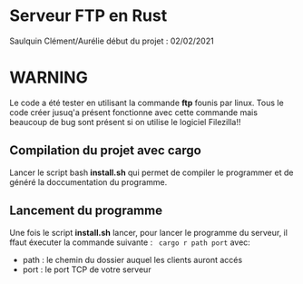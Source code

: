 # Serveur FTP en Rust

Saulquin Clément/Aurélie
début du projet : 02/02/2021

# WARNING

Le code a été tester en utilisant la commande **ftp** founis par linux. Tous le code créer jusuq'a présent fonctionne avec cette commande mais beaucoup de bug sont présent si on utilise le logiciel Filezilla!!

## Compilation du projet avec cargo

Lancer le script bash **install.sh** qui permet de compiler le programmer et de généré la doccumentation du programme.

## Lancement du programme

Une fois le script **install.sh** lancer, pour lancer le programme du serveur, il ffaut éxecuter la commande suivante : 
` cargo r path port` avec:
- path : le chemin du dossier auquel les clients auront accés
- port : le port TCP de votre serveur


